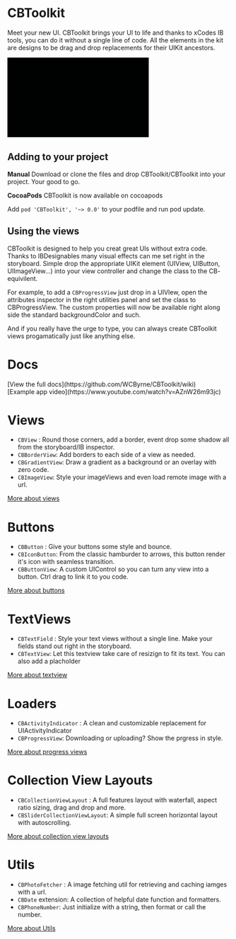 CBToolkit
=========


Meet your new UI. CBToolkit brings your UI to life and thanks to xCodes IB tools, you can do it without a single line of code. All the elements in the kit are designs to be drag and drop replacements for their UIKit ancestors.

<img src="/CBIconButton.gif">

<h2>Adding to your project</h2>
<b>Manual</b>
Download or clone the files and drop CBToolkit/CBToolkit into your project. Your good to go.

<b>CocoaPods</b>
CBToolkit is now available on cocoapods 

Add `pod 'CBToolkit', '~> 0.0'` to your podfile and run pod update.

<h2>Using the views</h2>
CBToolkit is designed to help you creat great UIs without extra code. Thanks to IBDesignables many visual effects can me set right in the storyboard. Simple drop the appropriate UIKit element (UIView, UIButton, UIImageView...) into your view controller and change the class to the CB- equivilent.

For example, to add a `CBProgressView` just drop in a UIVIew, open the attributes inspector in the right utilities panel and set the class to CBProgressView. The custom properties will now be available right along side the standard backgroundColor and such.

And if you really have the urge to type, you can always create CBToolkit views progamatically just like anything else. 


<h1>Docs</h1>
[View the full docs](https://github.com/WCByrne/CBToolkit/wiki)
<br />
[Example app video](https://www.youtube.com/watch?v=AZnW26m93jc)


<h1>Views</h1>

* `CBView` : Round those corners, add a border, event drop some shadow all from the storyboard/IB inspector.
* `CBBorderView`: Add borders to each side of a view as needed.
* `CBGradientView`: Draw a gradient as a background or an overlay with zero code.
* `CBImageView`: Style your imageViews and even load remote image with a url.

[More about views](https://github.com/WCByrne/CBToolkit/wiki/1.-Views)


<h1>Buttons</h1>

* `CBButton` : Give your buttons some style and bounce.
* `CBIconButton`: From the classic hamburder to arrows, this button render it's icon with seamless transition.
* `CBButtonView`: A custom UIControl so you can turn any view into a button. Ctrl drag to link it to you code.

[More about buttons](https://github.com/WCByrne/CBToolkit/wiki/2.-Buttons)

<h1>TextViews</h1>

* `CBTextField` : Style your text views without a single line. Make your fields stand out right in the storyboard.
* `CBTextView`: Let this textview take care of resizign to fit its text. You can also add a placholder

[More about textview](https://github.com/WCByrne/CBToolkit/wiki/3.-Text-Views)


<h1>Loaders</h1>

* `CBActivityIndicator` : A clean and customizable replacement for UIActivityIndicator
* `CBProgressView`: Downloading or uploading? Show the prgress in style.

[More about progress views](https://github.com/WCByrne/CBToolkit/wiki/4.-Loaders)

<h1>Collection View Layouts</h1>

* `CBCollectionViewLayout` : A full features layout with waterfall, aspect ratio sizing, drag and drop and more.
* `CBSliderCollectionViewLayout`: A simple full screen horizontal layout with autoscrolling.

[More about collection view layouts](https://github.com/WCByrne/CBToolkit/wiki/5.-CollectionView-Layouts)


<h1>Utils</h1>

* `CBPhotoFetcher` : A image fetching util for retrieving and caching iamges with a url.
* `CBDate` extension: A collection of helpful date function and formatters.
* `CBPhoneNumber`: Just initialize with a string, then format or call the number.

[More about Utils](https://github.com/WCByrne/CBToolkit/wiki/6.-Utils)

